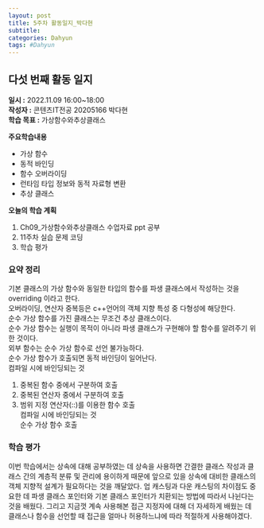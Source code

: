 ```yaml
---
layout: post
title: 5주차 활동일지_박다현
subtitle:
categories: Dahyun
tags: #Dahyun
---
```

## 다섯 번째 활동 일지
**일시 :** 2022.11.09 16:00~18:00  
**작성자 :** 콘텐츠IT전공 20205166 박다현  
**학습 목표 :** 가상함수와추상클래스    

**주요학습내용**
- 가상 함수
- 동적 바인딩
- 함수 오버라이딩
- 런타임 타입 정보와 동적 자료형 변환
- 추상 클래스

**오늘의 학습 계획**
1. Ch09_가상함수와추상클래스 수업자료 ppt 공부
2. 11주차 실습 문제 코딩  
3. 학습 평가
### 요약 정리
기본 클래스의 가상 함수와 동일한 타입의 함수를 파생 클래스에서 작성하는 것을 overriding 이라고 한다.   
오버라이딩, 연산자 중복등은 c++언어의 객체 지향 특성 중 다형성에 해당한다.   
순수 가상 함수를 가진 클래스는 무조건 추상 클래스이다.   
순수 가상 함수는 실행이 목적이 아니라 파생 클래스가 구현해야 할 함수를 알려주기 위한 것이다.   
외부 함수는 순수 가상 함수로 선언 불가능하다.   
순수 가상 함수가 호출되면 동적 바인딩이 일어난다.   
컴파일 시에 바인딩되는 것   
1. 중복된 함수 중에서 구분하여 호출   
2. 중복된 연산자 중에서 구분하여 호출   
3. 범위 지정 연산자(::)를 이용한 함수 호출   
컴파일 시에 바인딩되는 것   
순수 가상 함수 호출   
### 학습 평가
이번 학습에서는 상속에 대해 공부하였는 데 상속을 사용하면 간결한 클래스 작성과 클래스 간의 계층적 분류 및 관리에 용이하게 때문에 앞으로 있을 상속에 대비한 클래스의 객체 지향적 설계가 필요하다는 것을 깨달았다. 업 캐스팅과 다운 캐스팅의 차이점도 중요한 데 파생 클래스 포인터와 기본 클래스 포인터가 치환되는 방법에 따라서 나뉜다는 것을 배웠다. 그리고 지금껏 계속 사용해본 접근 지정자에 대해 더 자세하게 배웠는 데 클래스나 함수을 선언할 때 접근을 얼마나 허용하느냐에 따라 적절하게 사용해야겠다. 
